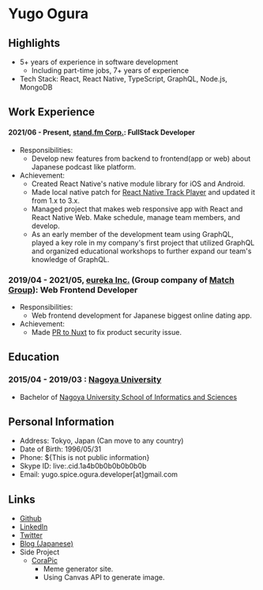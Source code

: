 <!-- This is resume markdown file -->
<!-- You can generate pdf by using VScode's plugin https://marketplace.visualstudio.com/items?itemName=yzane.markdown-pdf -->

# Yugo Ogura

## Highlights

- 5+ years of experience in software development
  - Including part-time jobs, 7+ years of experience
- Tech Stack: React, React Native, TypeScript, GraphQL, Node.js, MongoDB
## Work Experience

#### 2021/06 - Present, [stand.fm Corp.](https://corp.stand.fm/): FullStack Developer
- Responsibilities:
  - Develop new features from backend to frontend(app or web) about Japanese podcast like platform.
- Achievement:
  - Created React Native's native module library for iOS and Android.
  - Made local native patch for [React Native Track Player](https://github.com/doublesymmetry/react-native-track-player) and updated it from 1.x to 3.x.
  - Managed project that makes web responsive app with React and React Native Web. Make schedule, manage team members, and develop.
  - As an early member of the development team using GraphQL, played a key role in my company's first project that utilized GraphQL and organized educational workshops to further expand our team's knowledge of GraphQL.

### 2019/04 - 2021/05, [eureka Inc.](https://eure.jp/) (Group company of [Match Group](https://mtch.com/)): Web Frontend Developer

- Responsibilities:
  - Web frontend development for Japanese biggest online dating app.
- Achievement:
  - Made [PR to Nuxt](https://github.com/nuxt/nuxt/pull/7307) to fix product security issue.

## Education

### 2015/04 - 2019/03 : [Nagoya University](https://www.tus.ac.jp/)

- Bachelor of [Nagoya University School of Informatics and Sciences](https://www.sis.nagoya-u.ac.jp/en/index.html)

<!-- ## Contact -->

## Personal Information

- Address: Tokyo, Japan (Can move to any country)
- Date of Birth: 1996/05/31
- Phone: ${This is not public information}
- Skype ID: live:.cid.1a4b0b0b0b0b0b0b
- Email: yugo.spice.ogura.developer\[at]gmail.com

## Links

- [Github](https://github.com/Spice-Z)
- [LinkedIn](https://www.linkedin.com/in/yugo-ogura-461215123/)
- [Twitter](https://twitter.com/rabspice)
- [Blog (Japanese)](https://rabspice.hatenablog.com/)
- Side Project
  - [CoraPic](https://cora-pic.com/)
    - Meme generator site.
    - Using Canvas API to generate image.